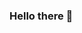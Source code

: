 ### Hello there 👋

<!--
**rubenaeg/rubenaeg** is a ✨ _special_ ✨ repository because its `README.md` (this file) appears on your GitHub profile.

I'm Ruben, a developer from Germany.

- 🔭 Currently working in the Voice industry for **Jovo** ([jovo.tech](https://www.jovo.tech), [GitHub](https://github.com/jovotech)).
- 📫 How to reach me: 
    - :email: Email: businesss@aegerter.tech
    - :bird: Twitter: [ruben_aeg](https://twitter.com/ruben_aeg)
